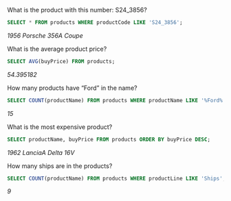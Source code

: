 What is the product with this number: S24_3856?

```SQL
SELECT * FROM products WHERE productCode LIKE 'S24_3856';
```
*1956 Porsche 356A Coupe*

What is the average product price?
```SQL
SELECT AVG(buyPrice) FROM products;
```
*54.395182*

How many products have “Ford” in the name?
```SQL
SELECT COUNT(productName) FROM products WHERE productName LIKE '%Ford%';
```
*15*

What is the most expensive product?
```SQL
SELECT productName, buyPrice FROM products ORDER BY buyPrice DESC;
```
*1962 LanciaA Delta 16V*

How many ships are in the products?
```SQL
SELECT COUNT(productName) FROM products WHERE productLine LIKE 'Ships';
```
*9*
